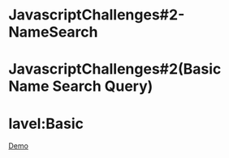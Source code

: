 ﻿# JavascriptChallenges#2-NameSearch

# JavascriptChallenges#2(Basic Name Search Query)

# lavel:Basic

[Demo](https://kawshar798.github.io/JavascriptChallenges-2-NameSearch/)
